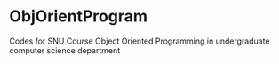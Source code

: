 # ObjOrientProgram
Codes for SNU Course Object Oriented Programming in undergraduate computer science department
